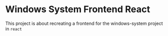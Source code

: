 # Windows System Frontend React

This project is about recreating a frontend for the windows-system project in `react`

